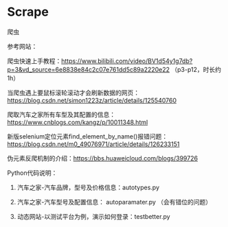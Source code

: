 # Scrape
爬虫

参考网站：

爬虫快速上手教程：https://www.bilibili.com/video/BV1d54y1g7db?p=3&vd_source=6e8838e84c2c07e761dd5c89a2220e22 （p3-p12，时长约1h）

当爬虫遇上要鼠标滚轮滚动才会刷新数据的网页：https://blog.csdn.net/simon1223z/article/details/125540760 

爬取汽车之家所有车型及其配置的信息：https://www.cnblogs.com/kangz/p/10011348.html 

新版selenium定位元素find_element_by_name()报错问题：https://blog.csdn.net/m0_49076971/article/details/126233151 

伪元素反爬机制的介绍：https://bbs.huaweicloud.com/blogs/399726 


Python代码说明：

1. 汽车之家-汽车品牌，型号及价格信息：autotypes.py   

2. 汽车之家-汽车型号及配置信息： autoparamater.py （会有错位的问题）

3. 动态网站-以测试平台为例，演示如何登录：testbetter.py
